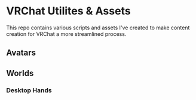 # VRChat Utilites & Assets

This repo contains various scripts and assets I've created to make content creation for VRChat a more streamlined process.

## Avatars

## Worlds

### Desktop Hands

